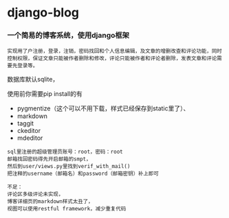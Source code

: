 # django-blog
### 一个简易的博客系统，使用django框架

```
实现用了户注册，登录，注销，密码找回和个人信息编辑，及文章的增删改查和评论功能，同时控制权限，保证文章只能被作者删除和修改，评论只能被作者和评论者删除，发表文章和评论需要先登录等。
```

数据库默认sqlite，

使用前你需要pip install的有
- pygmentize（这个可以不用下载，样式已经保存到static里了）、
- markdown
- taggit
- ckeditor
- mdeditor

```
sql里注册的超级管理员账号：root，密码：root
邮箱找回密码得先开启邮箱的smpt，
然后到user/views.py里找到verif_with_mail()
把注释的username（邮箱名）和password（邮箱密钥）补上即可
```

```
不足：
评论区多级评论未实现，
博客详细页的markdown样式太丑了，
视图可以使用restful framework，减少重复代码
```
